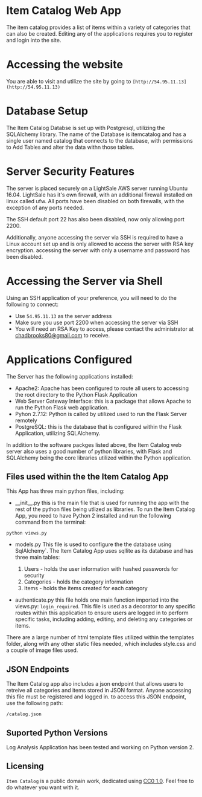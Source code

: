# Item Catalog Web App

The item catalog provides a list of items within a variety of categories that can also be created. Editing any of the applications requires you to register and login into the site. 

# Accessing the website

You are able to visit and utilize the site by going to ```[http://54.95.11.13](http://54.95.11.13)```

# Database Setup

The Item Catalog Databse is set up with Postgresql, utilizing the SQLAlchemy library.  The name of the Database is itemcatalog and has a single user named catalog that connects to the database, with permissions to Add Tables and alter the data withn those tables. 

# Server Security Features

The server is placed securely on a LightSale AWS server running Ubuntu 16.04. LightSale has it's own firewall, with an additional firewall installed on linux called ufw. All ports have been disabled on both firewalls, with the exception of any ports needed.  

The SSH default port 22 has also been disabled, now only allowing port 2200. 

Additionally, anyone accessing the server via SSH is required to have a Linux account set up and is only allowed to access the server with RSA key encryption. accessing the server with only a username and password has been disabled.

# Accessing the Server via Shell

Using an SSH application of your preference, you will need to do the following to connect: 

* Use ```54.95.11.13``` as the server address
* Make sure you use port 2200 when accessing the server via SSH
* You will need an RSA Key to access, please contact the administrator at chadbrooks80@gmail.com to receive. 


# Applications Configured

The Server has the following applications installed:

* Apache2: Apache has been configured to route all users to accessing the root directory to the Python Flask Application
* Web Server Gateway Interface: this is a package that allows Apache to run the Python Flask web application.
* Pyhon 2.7.12: Python is called by utilized used to run the Flask Server remotely
* PostgreSQL: this is the database that is configured within the Flask Application, utilizing SQLAlchemy.

In addition to the software packges listed above, the Item Catalog web server also uses a good number of python libraries, with Flask and SQLAlchemy being the core libraries utilized within the Python application. 

## Files used within the the Item Catalog App

This App has three main python files, including: 
* \_\_init\_\_.py
this is the main file that is used for running the app with the rest of the python files being utlized as libraries. To run the Item Catalog App, you need to have Python 2 installed and run the following command from the terminal: 

`python views.py`

* models.py
This file is used to configure the the database using SqlAlchemy`. The Item Catalog App uses sqllite as its database and has three main tables:

    1. Users - holds the user information with hashed passwords for security
    2. Categories - holds the category information
    3. Items - holds the items created for each category

* authenticate.py
this file holds one main function imported into the views.py: `login_required`.  This file is used as a decorator to any specific routes within this application to ensure users are logged in to perform specific tasks, including adding, editing, and deleting any categories or items. 

There are a large number of html template files utilized within the templates folder, along with any other static files needed, which includes style.css and a couple of image files used. 

## JSON Endpoints

The Item Catalog app also includes a json endpoint that allows users to retreive all categories and items stored in JSON format.  Anyone accessing this file must be registered and logged in. to access this JSON endpoint, use the following path: 

`/catalog.json`

## Suported Python Versions

Log Analysis Application has been tested and working on Python version 2.

## Licensing
`Item Catalog` is a public domain work, dedicated using [CC0 1.0](https://creativecommons.org/publicdomain/zero/1.0/). Feel free to do whatever you want with it.